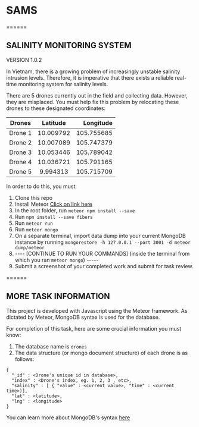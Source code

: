 # SAMS  
======

SALINITY MONITORING SYSTEM 
------
VERSION 1.0.2


In Vietnam, there is a growing problem of increasingly unstable salinity intrusion levels. Therefore, it is imperative that there exists a reliable real-time monitoring system for salinity levels.


There are 5 drones currently out in the field and collecting data. However, they are misplaced. You must help fix this problem by relocating these drones to these designated coordinates:


| Drones        | Latitude           | Longitude  |
| ------------- |:-------------:| -----:|
| Drone 1    | 10.009792 | 105.755685 |
| Drone 2    | 10.007089 | 105.747379 |
| Drone 3    | 10.053446 | 105.789042 |
| Drone 4    | 10.036721 | 105.791165 |
| Drone 5    | 9.994313 | 105.715709 |


In order to do this, you must:


1. Clone this repo
2. Install Meteor [Click on link here](https://www.meteor.com)
3. In the root folder, run `meteor npm install --save`
5. Run `npm install --save fibers`
6. Run `meteor run`
7. Run `meteor mongo`
8. On a separate terminal, import data dump into your current MongoDB instance by running `mongorestore -h 127.0.0.1 --port 3001 -d meteor dump/meteor`
9. ---- [CONTINUE TO RUN YOUR COMMANDS] (inside the terminal from which you ran `meteor mongo`) -----
10. Submit a screenshot of your completed work and submit for task review.


======
## MORE TASK INFORMATION

This project is developed with Javascript using the Meteor framework. As dictated by Meteor, MongoDB syntax is used for the database.


For completion of this task, here are some crucial information you must know:

1. The database name is `drones`
2. The data structure (or mongo document structure) of each drone is as follows:  

```
{
  "_id" : <Drone's unique id in database>,
  "index" : <Drone's index, eg. 1, 2, 3 , etc>,
  "salinity" : [ { "value" : <current value>, "time" : <current time>)],
  "lat" : <latitude>,
  "lng" : <longitude>
}
```

You can learn more about MongoDB's syntax [here](https://docs.mongodb.com/manual/tutorial/query-documents/)
